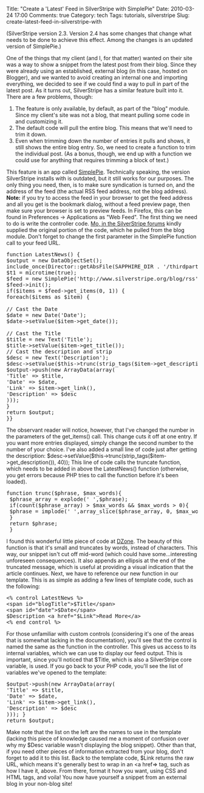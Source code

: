 Title: "Create a 'Latest' Feed in SilverStripe with SimplePie"
Date: 2010-03-24 17:00
Comments: true
Category: tech
Tags: tutorials, silverstripe
Slug: create-latest-feed-in-silverstripe-with

<div class='post'>
<p>(SilverStripe version 2.3. Version 2.4 has some changes that change what needs to be done to achieve this effect. Among the changes is an updated version of SimplePie.)</p><p>One of the things that my client (and I, for that matter) wanted on  their site was a way to show a snippet from the latest post from their  blog. Since they were already using an established, external blog (in  this case, hosted on Blogger), and we wanted to avoid creating an  internal one and importing everything, we decided to see if we could  find a way to pull in part of the latest post.  As it turns out, SilverStripe has a similar feature built into it.<!-- more --> There  are a few problems, though:</p><ol><li>The feature is only available, by default, as part of the "blog"  module. Since my client's site was not a blog, that meant pulling some  code in and customizing it.</li><li>The default code will pull the entire blog. This means that we'll  need to trim it down.</li><li>Even when trimming down the number of entries it pulls and shows,  it still shows the entire blog entry. So, we need to create a function  to trim the individual post. (As a bonus, though, we end up with a  function we could use for anything that requires trimming a block of  text.)</li></ol><p>This feature is an app called <a href="http://simplepie.org/">SimplePie</a>. Technically speaking,  the version SilverStripe installs with is outdated, but it still works  for our purposes. The only thing you need, then, is to make sure  syndication is turned on, and the address of the feed (the actual RSS  feed address, not the blog address).  <strong>Note:</strong> if you try to access the feed in your browser to get the  feed address and all you get is the bookmark dialog, without a feed  preview page, then make sure your browser is set to preview feeds. In  Firefox, this can be found in Preferences -&gt; Applications as "Web  Feed".  The first thing we need to do is write the controller code. <a href="http://www.silverstripe.org/general-questions/show/269733#post269733">Mo,  in the SilverStripe forums</a> kindly supplied the original portion of  the code, which he pulled from the blog module. Don't forget to change  the first parameter in the SimplePie function call to your feed URL.&nbsp;</p><pre class="brush: php;fontsize: 100; first-line: 1; ">function LatestNews() {<br />$output = new DataObjectSet();<br />include_once(Director::getAbsFile(SAPPHIRE_DIR . '/thirdparty/simplepie/SimplePie.php'));<br />$t1 = microtime(true);<br />$feed = new SimplePie('http://www.silverstripe.org/blog/rss', TEMP_FOLDER);<br />$feed-&gt;init();<br />if($items = $feed-&gt;get_items(0, 1)) {<br />foreach($items as $item) {<br /><br />// Cast the Date<br />$date = new Date('Date');<br />$date-&gt;setValue($item-&gt;get_date());<br /><br />// Cast the Title <br />$title = new Text('Title');<br />$title-&gt;setValue($item-&gt;get_title());<br />// Cast the description and strip<br />$desc = new Text('Description');<br />$desc-&gt;setValue($this-&gt;trunc(strip_tags($item-&gt;get_description()), 40));<br />$output-&gt;push(new ArrayData(array( <br />'Title' =&gt; $title, <br />'Date' =&gt; $date, <br />'Link' =&gt; $item-&gt;get_link(), <br />'Description' =&gt; $desc <br />)));<br />}<br />return $output;<br />}}</pre><p>The observant reader will notice, however, that I've  changed the number in the parameters of the get_items() call. This  change cuts it off at one entry. If you want more entries displayed,  simply change the second number to the number of your choice.  I've also added a small line of code just after getting the description:   $desc-&gt;setValue($this-&gt;trunc(strip_tags($item-&gt;get_description()),  40));  This line of code calls the truncate function, which needs to be added  in above the LatestNews() function (otherwise, you get errors because  PHP tries to call the function before it's been loaded).</p><pre class="brush: php;fontsize: 100; first-line: 1; ">function trunc($phrase, $max_words){<br />&nbsp;$phrase_array = explode(' ',$phrase);<br />&nbsp;if(count($phrase_array) &gt; $max_words &amp;&amp; $max_words &gt; 0){<br />&nbsp;$phrase = implode(' ',array_slice($phrase_array, 0, $max_words)).'...';<br />&nbsp;}<br />&nbsp;return $phrase;<br />&nbsp;}</pre><p>I found this wonderful little piece of code at <a href="http://snippets.dzone.com/posts/show/412">DZone</a>. The  beauty of this function is that it's small and truncates by words,  instead of characters. This way, our snippet isn't cut off mid-word  (which could have some...interesting unforeseen consequences). It also  appends an ellipsis at the end of the truncated message, which is useful  at providing a visual indication that the article continues.  Next, we have to reference our new function in our template. This is as  simple as adding a few lines of template code, such as the following:</p><pre class="brush: xml;fontsize: 100; first-line: 1; ">&lt;% control LatestNews %&gt;<br />&lt;span id="blogTitle"&gt;$Title&lt;/span&gt;<br />&lt;span id="date"&gt;$Date&lt;/span&gt;<br />$Description &lt;a href="$Link"&gt;Read More&lt;/a&gt;<br />&lt;% end_control %&gt; </pre><p>For those unfamiliar with custom controls  (considering it's one of the areas that is somewhat lacking in the  documentation), you'll see that the control is named the same as the  function in the controller. This gives us access to its internal  variables, which we can use to display our feed output. This is  important, since you'll noticed that $Title, which is also a  SilverStripe core variable, is used.  If you go back to your PHP code, you'll see the list of variables we've  opened to the template:</p><pre class="brush: php;fontsize: 100; first-line: 1; ">$output-&gt;push(new ArrayData(array(<br />'Title' =&gt; $title,<br />'Date' =&gt; $date,<br />'Link' =&gt; $item-&gt;get_link(),<br />'Description' =&gt; $desc<br />))); }<br />return $output;</pre><p>Make note that the list on the left  are the names to use in the template (lacking this piece of knowledge  caused me a moment of confusion over why my $Desc variable wasn't  displaying the blog snippet). Other than that, if you need other pieces  of information extracted from your blog, don't forget to add it to this  list.  Back to the template code, $Link returns the raw URL, which means it's  generally best to wrap in an &lt;a href=&gt; tag, such as how I have it,  above.  From there, format it how you want, using CSS and HTML tags, and voila!  You now have yourself a snippet from an external blog in your non-blog  site!</p></div>
